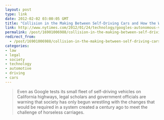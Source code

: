 ```yaml
---
layout: post
type: link
date: 2012-02-02 03:00:05 GMT
title: "Collision in the Making Between Self-Driving Cars and How the World Works"
link: http://www.nytimes.com/2012/01/24/technology/googles-autonomous-vehicles-draw-skepticism-at-legal-symposium.html
permalink: /post/16901006988/collision-in-the-making-between-self-driving-cars
redirect_from: 
  - /post/16901006988/collision-in-the-making-between-self-driving-cars
categories:
- law
- legal
- society
- technology
- automotive
- driving
- cars
---
```

<blockquote>Even as Google tests its small fleet of self-driving vehicles on California highways, legal scholars and government officials are warning that society has only begun wrestling with the changes that would be required in a system created a century ago to meet the challenge of horseless carriages.</blockquote>